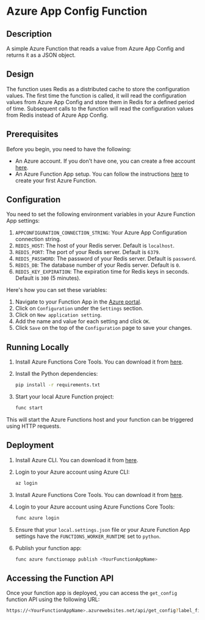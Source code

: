 # Azure App Config Function

## Description

A simple Azure Function that reads a value from Azure App Config and returns it as a JSON object.

## Design

The function uses Redis as a distributed cache to store the configuration values. The first time the function is called, it will read the configuration values from Azure App Config and store them in Redis for a defined period of time. Subsequent calls to the function will read the configuration values from Redis instead of Azure App Config.

## Prerequisites

Before you begin, you need to have the following:

- An Azure account. If you don't have one, you can create a free account [here](https://azure.microsoft.com/en-us/free/).
- An Azure Function App setup. You can follow the instructions [here](https://docs.microsoft.com/en-us/azure/azure-functions/functions-create-first-azure-function) to create your first Azure Function.

## Configuration

You need to set the following environment variables in your Azure Function App settings:

1. `APPCONFIGURATION_CONNECTION_STRING`: Your Azure App Configuration connection string.
2. `REDIS_HOST`: The host of your Redis server. Default is `localhost`.
3. `REDIS_PORT`: The port of your Redis server. Default is `6379`.
4. `REDIS_PASSWORD`: The password of your Redis server. Default is `password`.
5. `REDIS_DB`: The database number of your Redis server. Default is `0`.
6. `REDIS_KEY_EXPIRATION`: The expiration time for Redis keys in seconds. Default is `300` (5 minutes).

Here's how you can set these variables:

1. Navigate to your Function App in the [Azure portal](https://portal.azure.com/).
2. Click on `Configuration` under the `Settings` section.
3. Click on `New application setting`.
4. Add the name and value for each setting and click `OK`.
5. Click `Save` on the top of the `Configuration` page to save your changes.

## Running Locally

1. Install Azure Functions Core Tools. You can download it from [here](https://docs.microsoft.com/en-us/azure/azure-functions/functions-run-local?tabs=windows%2Ccsharp%2Cbash#v2).

2. Install the Python dependencies:
    ```bash
    pip install -r requirements.txt
    ```
3. Start your local Azure Function project:
    ```bash
    func start
    ```
This will start the Azure Functions host and your function can be triggered using HTTP requests.

## Deployment

1. Install Azure CLI. You can download it from [here](https://docs.microsoft.com/en-us/cli/azure/install-azure-cli).

2. Login to your Azure account using Azure CLI:
    ```bash
    az login
    ```
3. Install Azure Functions Core Tools. You can download it from [here](https://docs.microsoft.com/en-us/azure/azure-functions/functions-run-local?tabs=windows%2Ccsharp%2Cbash#v2).

4. Login to your Azure account using Azure Functions Core Tools:
    ```bash
    func azure login
    ```
5. Ensure that your `local.settings.json` file or your Azure Function App settings have the `FUNCTIONS_WORKER_RUNTIME` set to `python`.

6. Publish your function app:
    ```bash
    func azure functionapp publish <YourFunctionAppName>
    ```
## Accessing the Function API

Once your function app is deployed, you can access the `get_config` function API using the following URL:

```bash
https://<YourFunctionAppName>.azurewebsites.net/api/get_config?label_filter=<YourLabelFilter>
```

